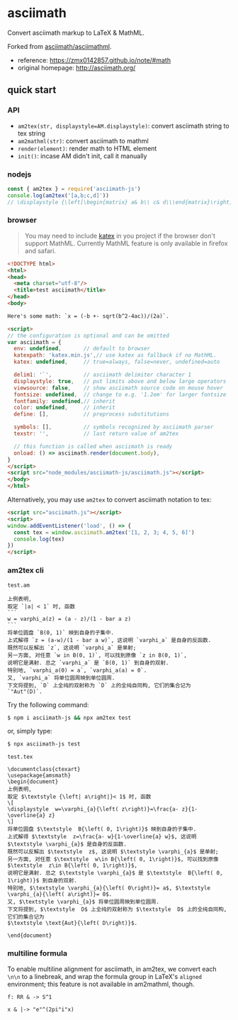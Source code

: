 # asciimath

Convert asciimath markup to LaTeX & MathML.

Forked from [asciimath/asciimathml](https://github.com/asciimath/asciimathml).

- reference: https://zmx0142857.github.io/note/#math
- original homepage: http://asciimath.org/

## quick start

### API

- `am2tex(str, displaystyle=AM.displaystyle)`: convert asciimath string to tex string
- `am2mathml(str)`: convert asciimath to mathml
- `render(element)`: render math to HTML element
- `init()`: incase AM didn't init, call it manually

### nodejs

```js
const { am2tex } = require('asciimath-js')
console.log(am2tex('[a,b;c,d]'))
// \displaystyle {\left[\begin{matrix} a& b\\ c& d\\\end{matrix}\right]}
```

### browser

> You may need to include [katex](https://katex.org/) in you project if the browser don't support MathML. Currently MathML feature is only available in firefox and safari.

```html
<!DOCTYPE html>
<html>
<head>
  <meta charset="utf-8"/>
  <title>test asciimath</title>
</head>
<body>

Here's some math: `x = (-b +- sqrt(b^2-4ac))/(2a)`.

<script>
// the configuration is optional and can be omitted
var asciimath = {
  env: undefined,       // default to browser
  katexpath: 'katex.min.js',// use katex as fallback if no MathML.
  katex: undefined,     // true=always, false=never, undefined=auto

  delim1: '`',          // asciimath delimiter character 1
  displaystyle: true,   // put limits above and below large operators
  viewsource: false,    // show asciimath source code on mouse hover
  fontsize: undefined,  // change to e.g. '1.2em' for larger fontsize
  fontfamily: undefined,// inherit
  color: undefined,     // inherit
  define: [],           // preprocess substitutions

  symbols: [],          // symbols recognized by asciimath parser
  texstr: '',           // last return value of am2tex

  // this function is called when asciimath is ready
  onload: () => asciimath.render(document.body),
}
</script>
<script src="node_modules/asciimath-js/asciimath.js"></script>
</body>
</html>
```

Alternatively, you may use `am2tex` to convert asciimath notation to tex:
```html
<script src="asciimath.js"></script>
<script>
window.addEventListener('load', () => {
  const tex = window.asciimath.am2tex('[1, 2, 3; 4, 5, 6]')
  console.log(tex)
})
</script>
```

### am2tex cli

`test.am`

    上例表明,
    取定 `|a| < 1` 时, 函数
    ```
    w = varphi_a(z) = (a - z)/(1 - bar a z)
    ```
    将单位圆盘 `B(0, 1)` 映到自身的子集中.
    上式解得 `z = (a-w)/(1 - bar a w)`, 这说明 `varphi_a` 是自身的反函数.
    既然可以反解出 `z`, 这说明 `varphi_a` 是单射;
    另一方面, 对任意 `w in B(0, 1)`, 可以找到原像 `z in B(0, 1)`,
    说明它是满射. 总之 `varphi_a` 是 `B(0, 1)` 到自身的双射.
    特别地, `varphi_a(0) = a`, `varphi_a(a) = 0`.
    又, `varphi_a` 将单位圆周映到单位圆周.
    下文将提到, `D` 上全纯的双射称为 `D` 上的全纯自同构, 它们的集合记为
    `"Aut"(D)`.

Try the following command:
```sh
$ npm i asciimath-js && npx am2tex test
```

or, simply type:
```sh
$ npx asciimath-js test
```

`test.tex`

    \documentclass{ctexart}
    \usepackage{amsmath}
    \begin{document}
    上例表明,
    取定 $\textstyle {\left| a\right|}< 1$ 时, 函数
    \[
    \displaystyle  w=\varphi_{a}{\left( z\right)}=\frac{a- z}{1-\overline{a} z}
    \]
    将单位圆盘 $\textstyle  B{\left( 0, 1\right)}$ 映到自身的子集中.
    上式解得 $\textstyle  z=\frac{a- w}{1-\overline{a} w}$, 这说明 $\textstyle \varphi_{a}$ 是自身的反函数.
    既然可以反解出 $\textstyle  z$, 这说明 $\textstyle \varphi_{a}$ 是单射;
    另一方面, 对任意 $\textstyle  w\in B{\left( 0, 1\right)}$, 可以找到原像 $\textstyle  z\in B{\left( 0, 1\right)}$,
    说明它是满射. 总之 $\textstyle \varphi_{a}$ 是 $\textstyle  B{\left( 0, 1\right)}$ 到自身的双射.
    特别地, $\textstyle \varphi_{a}{\left( 0\right)}= a$, $\textstyle \varphi_{a}{\left( a\right)}= 0$.
    又, $\textstyle \varphi_{a}$ 将单位圆周映到单位圆周.
    下文将提到, $\textstyle  D$ 上全纯的双射称为 $\textstyle  D$ 上的全纯自同构, 它们的集合记为
    $\textstyle \text{Aut}{\left( D\right)}$.

    \end{document}

### multiline formula

To enable multiline alignment for asciimath, in am2tex, we convert each
`\n\n` to a linebreak, and wrap the formula group in LaTeX's `aligned`
environment; this feature is not available in am2mathml, though.
```
f: RR & -> S^1

x & |-> "e"^(2pi"i"x)
```
